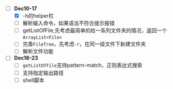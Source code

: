 - [ ] **Dec10-17**
  - [x] -h的helper栏
  - [ ] 解析输入命令，如果语法不符合提示报错
  - [ ] getListOfFile,先考虑最简单的给一系列文件夹的情况，返回一个`ArrayList<File>`
  - [ ] 完善`FileTree`，先考虑`-r`，在同一级文件下新建文件夹
  - [ ] 解析文件功能

- [ ] **Dec18-23**
  - [ ] `getListOfFile`支持pattern-match，正则表达式搜索
  - [ ] 支持指定输出路径
  - [ ] shell脚本